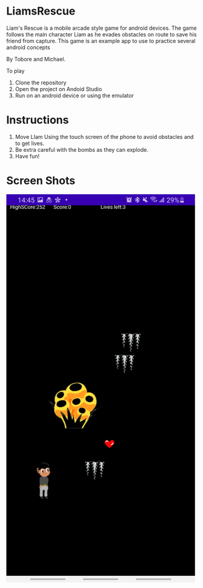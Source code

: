 # LiamsRescue
Liam's Rescue is a mobile arcade style game for android devices. The game follows the main character Liam as he evades obstacles on route to save his friend from capture. This game is an example app to use to practice several android concepts


By Tobore and Michael.

To play
1) Clone the repository
2) Open the project on  Andoid Studio
3) Run on an android device or using the emulator

# Instructions
1) Move LIam Using the touch screen of the phone to avoid obstacles and to get lives. 
2) Be extra careful with the bombs as they can explode. 
3) Have fun!

# Screen Shots
![Alt text](https://github.com/ooghre/LiamsRescue/blob/master/Assets/screenshot_1.jpeg?raw=true "Game Screen")

